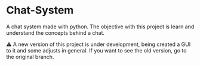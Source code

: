 # Chat-System

A chat system made with python. The objective with this project is learn and understand the concepts behind a chat.

:warning: A new version of this project is under development, being created a GUI to it and some adjusts in general. If you want to see the old version, go to the original branch.
